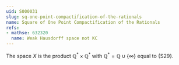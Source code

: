 ```yaml
---
uid: S000031
slug: sq-one-point-compactification-of-the-rationals
name: Square of One Point Compactification of the Rationals
refs:
- mathse: 632320
  name: Weak Hausdorff space not KC
---
```


The space $X$ is the product $\mathbb Q^*\times \mathbb Q^*$ with $\mathbb Q^*=\mathbb Q\cup\{\infty\}$ equal to {S29}.
